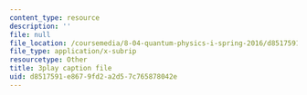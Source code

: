 ```yaml
---
content_type: resource
description: ''
file: null
file_location: /coursemedia/8-04-quantum-physics-i-spring-2016/d8517591e8679fd2a2d57c765878042e_3Cij8HYKXOk.srt
file_type: application/x-subrip
resourcetype: Other
title: 3play caption file
uid: d8517591-e867-9fd2-a2d5-7c765878042e
---
```

